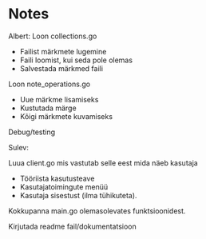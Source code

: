 # Notes

Albert:
Loon collections.go  
* Failist märkmete lugemine
* Faili loomist, kui seda pole olemas
* Salvestada märkmed faili  

Loon note_operations.go
* Uue märkme lisamiseks
* Kustutada märge
* Kõigi märkmete kuvamiseks  

Debug/testing

Sulev:  

Luua client.go mis vastutab selle eest mida näeb kasutaja
* Tööriista kasutusteave
* Kasutajatoimingute menüü 
* Kasutaja sisestust (ilma tühikuteta).  

Kokkupanna main.go olemasolevates funktsioonidest.  

Kirjutada readme fail/dokumentatsioon